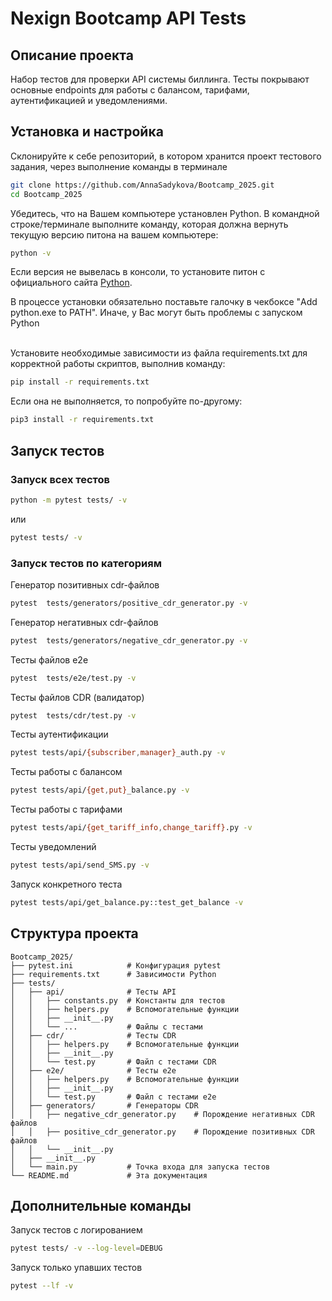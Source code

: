 # Nexign Bootcamp API Tests

## Описание проекта
Набор тестов для проверки API системы биллинга. Тесты покрывают основные endpoints для работы с балансом, тарифами, аутентификацией и уведомлениями.

## Установка и настройка

Склонируйте к себе репозиторий, в котором хранится проект тестового задания, через выполнение команды в терминале

```bash
git clone https://github.com/AnnaSadykova/Bootcamp_2025.git
cd Bootcamp_2025
```

Убедитесь, что на Вашем компьютере установлен Python. В командной строке/терминале выполните команду, которая должна вернуть текущую версию питона на вашем компьютере:

```bash
python -v
```

Если версия не вывелась в консоли, то установите питон с официального сайта [Python](https://www.python.org/downloads/).

В процессе установки обязательно поставьте галочку в чекбоксе "Add python.exe to PATH". Иначе, у Вас могут быть проблемы с запуском Python

</br>
Установите необходимые зависимости из файла
requirements.txt для корректной работы скриптов, выполнив команду:

```bash
pip install -r requirements.txt
```

Если она не выполняется, то попробуйте по-другому:

```bash
pip3 install -r requirements.txt
```

## Запуск тестов

### Запуск всех тестов

```bash
python -m pytest tests/ -v
```

или

```bash
pytest tests/ -v
```

### Запуск тестов по категориям

Генератор позитивных cdr-файлов
```bash
pytest  tests/generators/positive_cdr_generator.py -v
```
Генератор негативных cdr-файлов
```bash
pytest  tests/generators/negative_cdr_generator.py -v
```
Тесты файлов e2e
```bash
pytest  tests/e2e/test.py -v
```
Тесты файлов CDR (валидатор)
```bash
pytest  tests/cdr/test.py -v
```
Тесты аутентификации
```bash
pytest tests/api/{subscriber,manager}_auth.py -v
```
Тесты работы с балансом
```bash
pytest tests/api/{get,put}_balance.py -v
```
Тесты работы с тарифами
```bash
pytest tests/api/{get_tariff_info,change_tariff}.py -v
```
Тесты уведомлений
```bash
pytest tests/api/send_SMS.py -v
```
Запуск конкретного теста
```bash
pytest tests/api/get_balance.py::test_get_balance -v
```

## Структура проекта
```
Bootcamp_2025/
├── pytest.ini            # Конфигурация pytest
├── requirements.txt      # Зависимости Python
├── tests/
│   ├── api/              # Тесты API
│   │   ├── constants.py  # Константы для тестов
│   │   ├── helpers.py    # Вспомогательные функции
│   │   ├── __init__.py
│   │   └── ...           # Файлы с тестами
│   ├── cdr/              # Тесты CDR
│   │   ├── helpers.py    # Вспомогательные функции
│   │   ├── __init__.py
│   │   └── test.py       # Файл с тестами CDR
│   ├── e2e/              # Тесты e2e
│   │   ├── helpers.py    # Вспомогательные функции
│   │   ├── __init__.py
│   │   └── test.py       # Файл с тестами e2e
│   ├── generators/       # Генераторы CDR
│   │   ├── negative_cdr_generator.py    # Порождение негативных CDR файлов
│   │   ├── positive_cdr_generator.py    # Порождение позитивных CDR файлов
│   │   └── __init__.py
│   ├── __init__.py
│   └── main.py           # Точка входа для запуска тестов
└── README.md             # Эта документация
```

## Дополнительные команды
Запуск тестов с логированием
```bash
pytest tests/ -v --log-level=DEBUG
```
Запуск только упавших тестов
```bash
pytest --lf -v
```